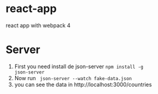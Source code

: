 # react-app
react app with webpack 4

# Server

1. First you need install de json-server <code>npm install -g json-server</code>
2. Now run <code> json-server --watch fake-data.json </code>
3. you can see the data in http://localhost:3000/countries 